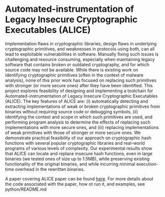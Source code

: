 # Automated-instrumentation of Legacy Insecure Cryptographic Executables (ALICE)

Implementation flaws in cryptographic libraries, design flaws in underlying cryptographic primitives, and weaknesses in protocols using both, can all lead to exploitable vulnerabilities in software. Manually fixing such issues is challenging and resource consuming, especially when maintaining legacy software that contains broken or outdated cryptography, and for which source code may not be available. While there is existing work on identifying cryptographic primitives (often in the context of malware analysis), none of this prior work has focused on replacing such primitives with stronger (or more secure ones) after they have been identified. This project explores feasibility of designing and implementing a toolchain for Automated-instrumentation of Legacy Insecure Cryptographic Executables (ALICE). The key features of ALICE are: (i) automatically detecting and extracting implementations of weak or broken cryptographic primitives from binaries without requiring source code or debugging symbols, (ii) identifying the context and scope in which such primitives are used, and performing program analysis to determine the effects of replacing such implementations with more secure ones, and (iii) replacing implementations of weak primitives with those of stronger or more secure ones. We demonstrate practical feasibility of our approach on cryptographic hash functions with several popular cryptographic libraries and real-world programs of various levels of complexity. Our experimental results show that ALICE can locate and replace insecure hash functions, even in large binaries (we tested ones of size up to 1.5MB), while preserving existing functionality of the original binaries, and while incurring minimal execution-time overhead in the rewritten binaries.


A paper covering ALICE paper can be found [here](https://arxiv.org/abs/2004.09713).
For more details about the code associated with the paper, how ot run it, and examples, see python/README.md



